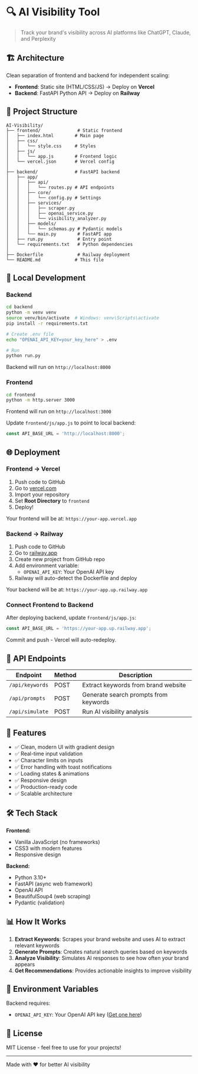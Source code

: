 # 🔍 AI Visibility Tool

> Track your brand's visibility across AI platforms like ChatGPT, Claude, and Perplexity

## 🏗️ Architecture

Clean separation of frontend and backend for independent scaling:

- **Frontend**: Static site (HTML/CSS/JS) → Deploy on **Vercel**
- **Backend**: FastAPI Python API → Deploy on **Railway**

## 📁 Project Structure

```
AI-Visibility/
├── frontend/              # Static frontend
│   ├── index.html        # Main page
│   ├── css/
│   │   └── style.css     # Styles
│   ├── js/
│   │   └── app.js        # Frontend logic
│   └── vercel.json       # Vercel config
│
├── backend/              # FastAPI backend
│   ├── app/
│   │   ├── api/
│   │   │   └── routes.py # API endpoints
│   │   ├── core/
│   │   │   └── config.py # Settings
│   │   ├── services/
│   │   │   ├── scraper.py
│   │   │   ├── openai_service.py
│   │   │   └── visibility_analyzer.py
│   │   ├── models/
│   │   │   └── schemas.py # Pydantic models
│   │   └── main.py        # FastAPI app
│   ├── run.py             # Entry point
│   └── requirements.txt   # Python dependencies
│
├── Dockerfile             # Railway deployment
└── README.md             # This file
```

## 🚀 Local Development

### Backend

```bash
cd backend
python -m venv venv
source venv/bin/activate  # Windows: venv\Scripts\activate
pip install -r requirements.txt

# Create .env file
echo "OPENAI_API_KEY=your_key_here" > .env

# Run
python run.py
```

Backend will run on `http://localhost:8000`

### Frontend

```bash
cd frontend
python -m http.server 3000
```

Frontend will run on `http://localhost:3000`

Update `frontend/js/app.js` to point to local backend:
```javascript
const API_BASE_URL = 'http://localhost:8000';
```

## 🌐 Deployment

### Frontend → Vercel

1. Push code to GitHub
2. Go to [vercel.com](https://vercel.com)
3. Import your repository
4. Set **Root Directory** to `frontend`
5. Deploy!

Your frontend will be at: `https://your-app.vercel.app`

### Backend → Railway

1. Push code to GitHub
2. Go to [railway.app](https://railway.app)
3. Create new project from GitHub repo
4. Add environment variable:
   - `OPENAI_API_KEY`: Your OpenAI API key
5. Railway will auto-detect the Dockerfile and deploy

Your backend will be at: `https://your-app.up.railway.app`

### Connect Frontend to Backend

After deploying backend, update `frontend/js/app.js`:

```javascript
const API_BASE_URL = 'https://your-app.up.railway.app';
```

Commit and push - Vercel will auto-redeploy.

## 🔧 API Endpoints

| Endpoint | Method | Description |
|----------|--------|-------------|
| `/api/keywords` | POST | Extract keywords from brand website |
| `/api/prompts` | POST | Generate search prompts from keywords |
| `/api/simulate` | POST | Run AI visibility analysis |

## 🎯 Features

- ✅ Clean, modern UI with gradient design
- ✅ Real-time input validation
- ✅ Character limits on inputs
- ✅ Error handling with toast notifications
- ✅ Loading states & animations
- ✅ Responsive design
- ✅ Production-ready code
- ✅ Scalable architecture

## 🛠️ Tech Stack

**Frontend:**
- Vanilla JavaScript (no frameworks)
- CSS3 with modern features
- Responsive design

**Backend:**
- Python 3.10+
- FastAPI (async web framework)
- OpenAI API
- BeautifulSoup4 (web scraping)
- Pydantic (validation)

## 📊 How It Works

1. **Extract Keywords**: Scrapes your brand website and uses AI to extract relevant keywords
2. **Generate Prompts**: Creates natural search queries based on keywords
3. **Analyze Visibility**: Simulates AI responses to see how often your brand appears
4. **Get Recommendations**: Provides actionable insights to improve visibility

## 🔐 Environment Variables

Backend requires:
- `OPENAI_API_KEY`: Your OpenAI API key ([Get one here](https://platform.openai.com/api-keys))

## 📝 License

MIT License - feel free to use for your projects!

---

Made with ❤️ for better AI visibility
